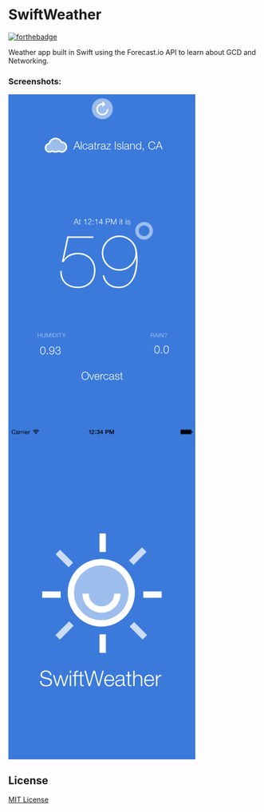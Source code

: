 SwiftWeather
============
[![forthebadge](http://forthebadge.com/badges/built-with-love.svg)](http://forthebadge.com)

Weather app built in Swift using the Forecast.io API to learn about GCD and Networking.<br>
### Screenshots:
<img src="https://raw.githubusercontent.com/xasos/SwiftWeather/master/Screenshots/app_page.png?token=AF8kkDk4_jMnFBmoElu_r3hTtG3WrZ8uks5UjdjKwA%3D%3D" align="middle" height="667" width="375">

<img src="https://raw.githubusercontent.com/xasos/SwiftWeather/master/Screenshots/splash_page.png?token=AF8kkNSal43aEG1JcJeXFSUT_RmfnSdsks5UjdmLwA%3D%3D" align="middle" height="667" width="375">


## License
[MIT License](LICENSE)
